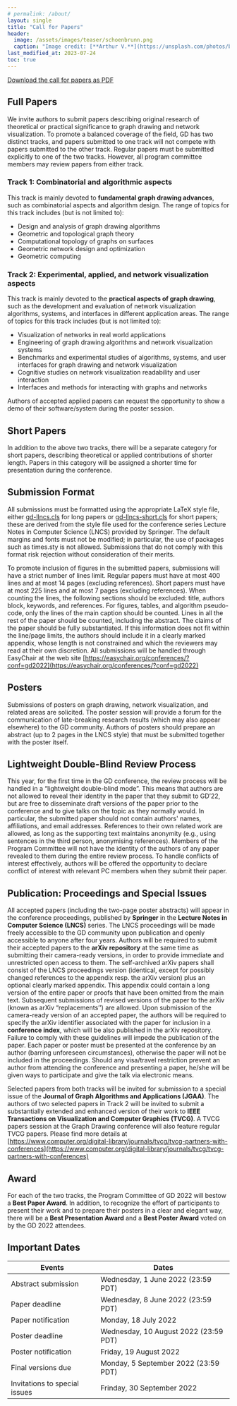 ```yaml
---
# permalink: /about/
layout: single
title: "Call for Papers"
header:
  image: /assets/images/teaser/schoenbrunn.png
  caption: "Image credit: [**Arthur V.**](https://unsplash.com/photos/b5zOkA3swe8)"
last_modified_at: 2023-07-24
toc: true
---
```


[Download the call for papers as PDF](https://graphdrawing.github.io/gd2022/assets/pdfs/CallforPapers2022.pdf)

## Full Papers

We invite authors to submit papers describing original research of theoretical or practical significance to graph drawing and network visualization. To promote a balanced coverage of the field, GD has two distinct tracks, and papers submitted to one track will not compete with papers submitted to the other track. Regular papers must be submitted explicitly to one of the two tracks. However, all program committee members may review papers from either track.

### Track 1: Combinatorial and algorithmic aspects

This track is mainly devoted to **fundamental graph drawing advances**, such as combinatorial aspects and algorithm design.  The range of topics for this track includes (but is not limited to):

* Design and analysis of graph drawing algorithms
* Geometric and topological graph theory
* Computational topology of graphs on surfaces
* Geometric network design and optimization
* Geometric computing

### Track 2: Experimental, applied, and network visualization aspects

This track is mainly devoted to the **practical aspects of graph drawing**, such as the development and evaluation of network visualization algorithms, systems, and interfaces in different application areas.  The range of topics for this track includes (but is not limited to):

* Visualization of networks in real world applications
* Engineering of graph drawing algorithms and network visualization systems
* Benchmarks and experimental studies of algorithms, systems, and user interfaces for graph drawing and network visualization
* Cognitive studies on network visualization readability and user interaction
* Interfaces and methods for interacting with graphs and networks

Authors of accepted applied papers can request the opportunity to show a demo of their software/system during the poster session.

## Short Papers

In addition to the above two tracks, there will be a separate category for short papers, describing theoretical or applied contributions of shorter length. Papers in this category will be assigned a shorter time for presentation during the conference.

## Submission Format

All submissions must be formatted using the appropriate LaTeX style file, either [gd-llncs.cls](../../assets/template/gd-llncs.cls) for long papers or [gd-llncs-short.cls](../../assets/template/gd-llncs-short.cls) for short papers; these are derived from the style file used for the conference series Lecture Notes in Computer Science (LNCS) provided by Springer.  The default margins and fonts must not be modified; in particular, the use of packages such as times.sty is not allowed. Submissions that do not comply with this format risk rejection without consideration of their merits.

<!-- To promote inclusion of figures in the submitted papers, submissions will have a strict number of lines limit. Regular papers must have at most 400 lines, (excluding references and figures) and at most 14 pages (excluding references). Short papers must have at most 225 lines (excluding references and figures) and at most 7 pages (excluding references). The claims of the paper should be fully substantiated. If this information does not fit within the page limits, the authors should include it in a clearly marked appendix, whose length is not constrained and which the reviewers may read at their own discretion.  All submissions will be handled through EasyChair at the web site [https://easychair.org/conferences/?conf=gd2022](https://easychair.org/conferences/?conf=gd2022) -->

To promote inclusion of figures in the submitted papers, submissions will have a strict number of lines limit. Regular papers must have at most 400 lines and at most 14 pages (excluding references). Short papers must have at most 225 lines and at most 7 pages (excluding references).
When counting the lines, the following sections should be excluded: title, authors block, keywords, and references. For figures, tables, and algorithm pseudo-code, only the lines of the main caption should be counted. Lines in all the rest of the paper should be counted, including the abstract.
The claims of the paper should be fully substantiated. If this information does not fit within the line/page limits, the authors should include it in a clearly marked appendix, whose length is not constrained and which the reviewers may read at their own discretion. All submissions will be handled through EasyChair at the web site [https://easychair.org/conferences/?conf=gd2022](https://easychair.org/conferences/?conf=gd2022)

## Posters

Submissions of posters on graph drawing, network visualization, and related areas are solicited.  The poster session will provide a forum for the communication of late-breaking research results (which may also appear elsewhere) to the GD community. Authors of posters should prepare an abstract (up to 2 pages in the LNCS style) that must be submitted together with the poster itself.

## Lightweight Double-Blind Review Process

This year, for the first time in the GD conference, the review process will be handled in a “lightweight double-blind mode”. This means that authors are not allowed to reveal their identity in the paper that they submit to GD’22, but are free to disseminate draft versions of the paper prior to the conference and to give talks on the topic as they normally would. In particular, the submitted paper should not contain authors' names, affiliations, and email addresses. References to their own related work are allowed, as long as the supporting text maintains anonymity (e.g., using sentences in the third person, anonymising references).
Members of the Program Committee will not have the identity of the authors of any paper revealed to them during the entire review process. To handle conflicts of interest effectively, authors will be offered the opportunity to declare conflict of interest with relevant PC members when they submit their paper.

## Publication: Proceedings and Special Issues

All accepted papers (including the two-page poster abstracts) will appear in the conference proceedings, published by **Springer** in the **Lecture Notes in Computer Science (LNCS)** series. The LNCS proceedings will be made freely accessible to the GD community upon publication and openly accessible to anyone after four years.
Authors will be required to submit their accepted papers to the **arXiv repository** at the same time as submitting their camera-ready versions, in order to provide immediate and unrestricted open access to them. The self-archived arXiv papers shall consist of the LNCS proceedings version (identical, except for possibly changed references to the appendix resp. the arXiv version) plus an optional clearly marked appendix. This appendix could contain a long version of the entire paper or proofs that have been omitted from the main text. Subsequent submissions of revised versions of the paper to the arXiv (known as arXiv “replacements’’) are allowed. Upon submission of the camera-ready version of an accepted paper, the authors will be required to specify the arXiv identifier associated with the paper for inclusion in a **conference index**, which will be also published in the arXiv repository. Failure to comply with these guidelines will impede the publication of the paper.
Each paper or poster must be presented at the conference by an author (barring unforeseen circumstances), otherwise the paper will not be included in the proceedings. Should any visa/travel restriction prevent an author from attending the conference and presenting a paper, he/she will be given ways to participate and give the talk via electronic means.

Selected papers from both tracks will be invited for submission to a special issue of the **Journal of Graph Algorithms and Applications (JGAA)**. The authors of two selected papers in Track 2 will be invited to submit a substantially extended and enhanced version of their work to **IEEE Transactions on Visualization and Computer Graphics (TVCG)**.
A TVCG papers session at the Graph Drawing conference will also feature regular TVCG papers. Please find more details at [https://www.computer.org/digital-library/journals/tvcg/tvcg-partners-with-conferences](https://www.computer.org/digital-library/journals/tvcg/tvcg-partners-with-conferences)

## Award

For each of the two tracks, the Program Committee of GD 2022 will bestow a **Best Paper Award**. In addition, to recognize the effort of participants to present their work and to prepare their posters in a clear and elegant way, there will be a **Best Presentation Award** and a **Best Poster Award** voted on by the GD 2022 attendees.

## Important Dates

| Events                      | Dates                                 |
|-----------------------------|---------------------------------------|
| Abstract submission	        | Wednesday, 1 June 2022 (23:59 PDT)                |
| Paper deadline		          | Wednesday, 8 June 2022 (23:59 PDT)                |
| Paper notification		      | Monday, 18 July 2022                  |
| Poster deadline		          | Wednesday, 10 August 2022 (23:59 PDT)             |
| Poster notification		      | Friday, 19 August 2022                |
| Final versions due		      | Monday, 5 September 2022 (23:59 PDT)              |
| Invitations to special issues   | Frinday, 30 September 2022             |

